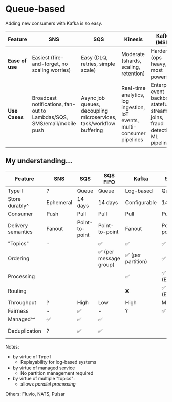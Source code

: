 # Queue-based

Adding new consumers with Kafka is so easy.

| Feature         | **SNS**                                                                | **SQS**                                                             | **Kinesis**                                                              | **Kafka (MSK)**                                                                    |
|-----------------|------------------------------------------------------------------------|---------------------------------------------------------------------|--------------------------------------------------------------------------|------------------------------------------------------------------------------------|
| **Ease of use** | Easiest (fire-and-forget, no scaling worries)                          | Easy (DLQ, retries, simple scale)                                   | Moderate (shards, scaling, retention)                                    | Harder (ops heavy, but most powerful)                                              |
| **Use Cases**   | Broadcast notifications, fan-out to Lambdas/SQS, SMS/email/mobile push | Async job queues, decoupling microservices, task/workflow buffering | Real-time analytics, log ingestion, IoT events, multi-consumer pipelines | Enterprise event backbone, stateful streaming joins, fraud detection, ML pipelines |

## My understanding...

| Feature            | SNS       | SQS     | SQS FIFO              | Kafka            | SNS + SQS       | RabbitMQ | Kinesis       |
|--------------------|-----------|---------|-----------------------|------------------|-----------------|----------|---------------|
| Type I             | ?         | Queue   | Queue                 | Log-based        | Queue           | Queue    | Log-based     |
| Store durably^     | Ephemeral | 14 days | 14 days               | Configurable     | 14 days         | ?        | Configurable  |
| Consumer           | Push      | Pull    | Pull                  | Pull             | Pull            | ?        | High?         |
| Delivery semantics | Fanout     | Point-to-point | Point-to-point | Fanout           | Point-to-point  | ?        | Fanout        |
| "Topics"           | -         |         | ✅                     | ✅                | ✅               | ✅      | ✅             |
| Ordering           |           |         | ✅ (per message group) | ✅ (per partition) | ✅ (FIFO)        | ?        | ✅ (per shard) |
| Processing         |           |         |                       | ✅                | ✅ (EventBridge) | ?        | Basic         |
| Routing            |           |         |                       | ❌                 | ✅ (EventBridge) | ✅        |               |
| Throughput         | ?         | High    | Low                   | High             | Mid             | ?        | High?         |
| Fairness           | -         | ✅       | -                     | ?                | ✅ (non fifo)    | ✅        | ?             |
| Managed^^          | ✅        | ✅      | ✅                   |                  |                 |           | ✅            |
| Deduplication      | ?        | ✅      | ✅                   |                   |                 |  ? think yes         | ?            |


Notes:
* by virtue of Type I
  * Replayability for log-based systems
* by virtue of managed service
  * No partition management required
* by virtue of multiple "topics":
  * allows _parallel processing_


Others: Fluvio, NATS, Pulsar
